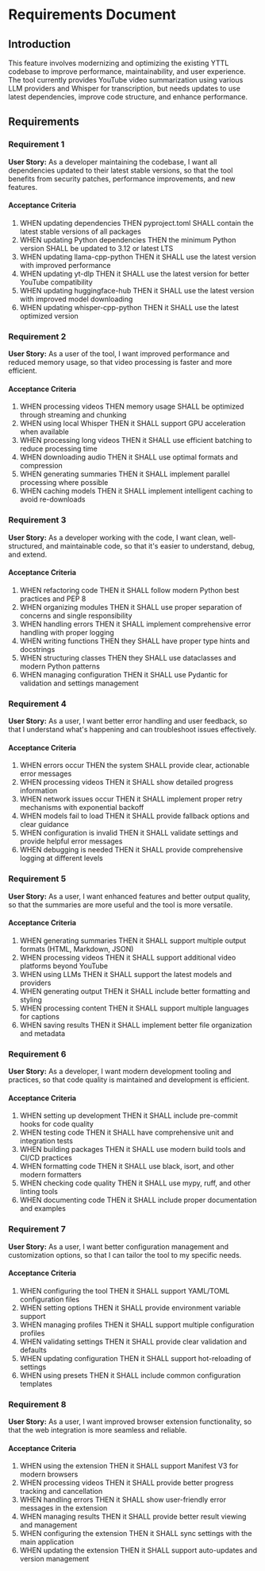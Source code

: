 # Requirements Document

## Introduction

This feature involves modernizing and optimizing the existing YTTL codebase to improve performance, maintainability, and user experience. The tool currently provides YouTube video summarization using various LLM providers and Whisper for transcription, but needs updates to use latest dependencies, improve code structure, and enhance performance.

## Requirements

### Requirement 1

**User Story:** As a developer maintaining the codebase, I want all dependencies updated to their latest stable versions, so that the tool benefits from security patches, performance improvements, and new features.

#### Acceptance Criteria

1. WHEN updating dependencies THEN pyproject.toml SHALL contain the latest stable versions of all packages
2. WHEN updating Python dependencies THEN the minimum Python version SHALL be updated to 3.12 or latest LTS
3. WHEN updating llama-cpp-python THEN it SHALL use the latest version with improved performance
4. WHEN updating yt-dlp THEN it SHALL use the latest version for better YouTube compatibility
5. WHEN updating huggingface-hub THEN it SHALL use the latest version with improved model downloading
6. WHEN updating whisper-cpp-python THEN it SHALL use the latest optimized version

### Requirement 2

**User Story:** As a user of the tool, I want improved performance and reduced memory usage, so that video processing is faster and more efficient.

#### Acceptance Criteria

1. WHEN processing videos THEN memory usage SHALL be optimized through streaming and chunking
2. WHEN using local Whisper THEN it SHALL support GPU acceleration when available
3. WHEN processing long videos THEN it SHALL use efficient batching to reduce processing time
4. WHEN downloading audio THEN it SHALL use optimal formats and compression
5. WHEN generating summaries THEN it SHALL implement parallel processing where possible
6. WHEN caching models THEN it SHALL implement intelligent caching to avoid re-downloads

### Requirement 3

**User Story:** As a developer working with the code, I want clean, well-structured, and maintainable code, so that it's easier to understand, debug, and extend.

#### Acceptance Criteria

1. WHEN refactoring code THEN it SHALL follow modern Python best practices and PEP 8
2. WHEN organizing modules THEN it SHALL use proper separation of concerns and single responsibility
3. WHEN handling errors THEN it SHALL implement comprehensive error handling with proper logging
4. WHEN writing functions THEN they SHALL have proper type hints and docstrings
5. WHEN structuring classes THEN they SHALL use dataclasses and modern Python patterns
6. WHEN managing configuration THEN it SHALL use Pydantic for validation and settings management

### Requirement 4

**User Story:** As a user, I want better error handling and user feedback, so that I understand what's happening and can troubleshoot issues effectively.

#### Acceptance Criteria

1. WHEN errors occur THEN the system SHALL provide clear, actionable error messages
2. WHEN processing videos THEN it SHALL show detailed progress information
3. WHEN network issues occur THEN it SHALL implement proper retry mechanisms with exponential backoff
4. WHEN models fail to load THEN it SHALL provide fallback options and clear guidance
5. WHEN configuration is invalid THEN it SHALL validate settings and provide helpful error messages
6. WHEN debugging is needed THEN it SHALL provide comprehensive logging at different levels

### Requirement 5

**User Story:** As a user, I want enhanced features and better output quality, so that the summaries are more useful and the tool is more versatile.

#### Acceptance Criteria

1. WHEN generating summaries THEN it SHALL support multiple output formats (HTML, Markdown, JSON)
2. WHEN processing videos THEN it SHALL support additional video platforms beyond YouTube
3. WHEN using LLMs THEN it SHALL support the latest models and providers
4. WHEN generating output THEN it SHALL include better formatting and styling
5. WHEN processing content THEN it SHALL support multiple languages for captions
6. WHEN saving results THEN it SHALL implement better file organization and metadata

### Requirement 6

**User Story:** As a developer, I want modern development tooling and practices, so that code quality is maintained and development is efficient.

#### Acceptance Criteria

1. WHEN setting up development THEN it SHALL include pre-commit hooks for code quality
2. WHEN testing code THEN it SHALL have comprehensive unit and integration tests
3. WHEN building packages THEN it SHALL use modern build tools and CI/CD practices
4. WHEN formatting code THEN it SHALL use black, isort, and other modern formatters
5. WHEN checking code quality THEN it SHALL use mypy, ruff, and other linting tools
6. WHEN documenting code THEN it SHALL include proper documentation and examples

### Requirement 7

**User Story:** As a user, I want better configuration management and customization options, so that I can tailor the tool to my specific needs.

#### Acceptance Criteria

1. WHEN configuring the tool THEN it SHALL support YAML/TOML configuration files
2. WHEN setting options THEN it SHALL provide environment variable support
3. WHEN managing profiles THEN it SHALL support multiple configuration profiles
4. WHEN validating settings THEN it SHALL provide clear validation and defaults
5. WHEN updating configuration THEN it SHALL support hot-reloading of settings
6. WHEN using presets THEN it SHALL include common configuration templates

### Requirement 8

**User Story:** As a user, I want improved browser extension functionality, so that the web integration is more seamless and reliable.

#### Acceptance Criteria

1. WHEN using the extension THEN it SHALL support Manifest V3 for modern browsers
2. WHEN processing videos THEN it SHALL provide better progress tracking and cancellation
3. WHEN handling errors THEN it SHALL show user-friendly error messages in the extension
4. WHEN managing results THEN it SHALL provide better result viewing and management
5. WHEN configuring the extension THEN it SHALL sync settings with the main application
6. WHEN updating the extension THEN it SHALL support auto-updates and version management